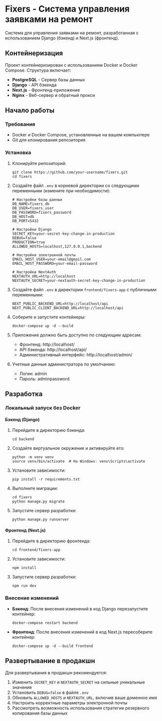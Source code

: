 # Fixers - Система управления заявками на ремонт

Система для управления заявками на ремонт, разработанная с использованием Django (бэкенд) и Next.js (фронтенд).

## Контейнеризация

Проект контейнеризирован с использованием Docker и Docker Compose. Структура включает:

- **PostgreSQL** - Сервер базы данных
- **Django** - API бэкенда
- **Next.js** - Фронтенд-приложение
- **Nginx** - Веб-сервер и обратный прокси

## Начало работы

### Требования

- Docker и Docker Compose, установленные на вашем компьютере
- Git для клонирования репозитория

### Установка

1. Клонируйте репозиторий:
   ```
   git clone https://github.com/your-username/fixers.git
   cd fixers
   ```

2. Создайте файл `.env` в корневой директории со следующими переменными (измените при необходимости):
   ```
   # Настройки базы данных
   DB_NAME=fixers_db
   DB_USER=fixers_user
   DB_PASSWORD=fixers_password
   DB_HOST=db
   DB_PORT=5432

   # Настройки Django
   SECRET_KEY=your-secret-key-change-in-production
   DEBUG=false
   PRODUCTION=true
   ALLOWED_HOSTS=localhost,127.0.0.1,backend

   # Настройки электронной почты
   EMAIL_HOST_USER=your-email@gmail.com
   EMAIL_HOST_PASSWORD=your-email-password

   # Настройки NextAuth
   NEXTAUTH_URL=http://localhost
   NEXTAUTH_SECRET=your-nextauth-secret-key-change-in-production
   ```

3. Создайте файл `.env` в директории `frontend/fixers-app` с публичными переменными:
   ```
   NEXT_PUBLIC_BACKEND_URL=http://localhost/api
   NEXT_PUBLIC_CLIENT_BACKEND_URL=http://localhost/api
   ```

4. Соберите и запустите контейнеры:
   ```
   docker-compose up -d --build
   ```

5. Приложение должно быть доступно по следующим адресам:
   - Фронтенд: http://localhost/
   - API бэкенда: http://localhost/api/
   - Административный интерфейс: http://localhost/admin/

6. Учетные данные администратора по умолчанию:
   - Логин: admin
   - Пароль: adminpassword

## Разработка

### Локальный запуск без Docker

#### Бэкенд (Django)

1. Перейдите в директорию бэкенда:
   ```
   cd backend
   ```

2. Создайте виртуальное окружение и активируйте его:
   ```
   python -m venv venv
   source venv/bin/activate  # На Windows: venv\Scripts\activate
   ```

3. Установите зависимости:
   ```
   pip install -r requirements.txt
   ```

4. Выполните миграции:
   ```
   cd fixers
   python manage.py migrate
   ```

5. Запустите сервер разработки:
   ```
   python manage.py runserver
   ```

#### Фронтенд (Next.js)

1. Перейдите в директорию фронтенда:
   ```
   cd frontend/fixers-app
   ```

2. Установите зависимости:
   ```
   npm install
   ```

3. Запустите сервер разработки:
   ```
   npm run dev
   ```

### Внесение изменений

- **Бэкенд**: После внесения изменений в код Django перезапустите контейнер:
  ```
  docker-compose restart backend
  ```

- **Фронтенд**: После внесения изменений в код Next.js пересоберите контейнер:
  ```
  docker-compose up -d --build frontend
  ```

## Развертывание в продакшн

Для развертывания в продакшн рекомендуется:

1. Изменить `SECRET_KEY` и `NEXTAUTH_SECRET` на сильные уникальные значения
2. Установить `DEBUG=false` в файле `.env`
3. Обновить `ALLOWED_HOSTS` и `NEXTAUTH_URL`, включив ваше доменное имя
4. Настроить корректные параметры электронной почты
5. Рассмотреть возможность использования стратегии резервного копирования базы данных

